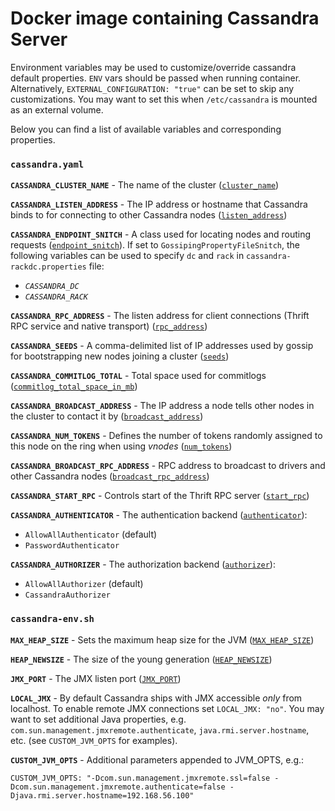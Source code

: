 # Docker image containing Cassandra Server

Environment variables may be used to customize/override cassandra default properties. `ENV` vars should be passed when running container.
Alternatively, `EXTERNAL_CONFIGURATION: "true"` can be set to skip any customizations. You may want to set this when `/etc/cassandra` is mounted as an external volume.

Below you can find a list of available variables and corresponding properties.

### `cassandra.yaml`
**`CASSANDRA_CLUSTER_NAME`** - The name of the cluster ([`cluster_name`](https://docs.datastax.com/en/cassandra/3.0/cassandra/configuration/configCassandra_yaml.html#configCassandra_yaml__cluster_name))

**`CASSANDRA_LISTEN_ADDRESS`** - The IP address or hostname that Cassandra binds to for connecting to other Cassandra nodes ([`listen_address`](https://docs.datastax.com/en/cassandra/3.0/cassandra/configuration/configCassandra_yaml.html#configCassandra_yaml__listen_address))

**`CASSANDRA_ENDPOINT_SNITCH`** - A class used for locating nodes and routing requests ([`endpoint_snitch`](https://docs.datastax.com/en/cassandra/3.0/cassandra/configuration/configCassandra_yaml.html#configCassandra_yaml__endpoint_snitch)).
If set to `GossipingPropertyFileSnitch`, the following variables can be used to specify `dc` and `rack` in `cassandra-rackdc.properties` file:
  - *`CASSANDRA_DC`*
  - *`CASSANDRA_RACK`*  

**`CASSANDRA_RPC_ADDRESS`** - The listen address for client connections (Thrift RPC service and native transport) ([`rpc_address`](https://docs.datastax.com/en/cassandra/3.0/cassandra/configuration/configCassandra_yaml.html#configCassandra_yaml__rpc_address))

**`CASSANDRA_SEEDS`** - A comma-delimited list of IP addresses used by gossip for bootstrapping new nodes joining a cluster ([`seeds`](https://docs.datastax.com/en/cassandra/3.0/cassandra/configuration/configCassandra_yaml.html#configCassandra_yaml__seed_provider))

**`CASSANDRA_COMMITLOG_TOTAL`** - Total space used for commitlogs ([`commitlog_total_space_in_mb`](https://docs.datastax.com/en/cassandra/3.0/cassandra/configuration/configCassandra_yaml.html#configCassandra_yaml__commitlog_total_space_in_mb))

**`CASSANDRA_BROADCAST_ADDRESS`** - The IP address a node tells other nodes in the cluster to contact it by ([`broadcast_address`](https://docs.datastax.com/en/cassandra/3.0/cassandra/configuration/configCassandra_yaml.html#configCassandra_yaml__broadcast_address))

**`CASSANDRA_NUM_TOKENS`** - Defines the number of tokens randomly assigned to this node on the ring when using _vnodes_ ([`num_tokens`](https://docs.datastax.com/en/cassandra/3.0/cassandra/configuration/configCassandra_yaml.html#configCassandra_yaml__num_tokens))

**`CASSANDRA_BROADCAST_RPC_ADDRESS`** - RPC address to broadcast to drivers and other Cassandra nodes ([`broadcast_rpc_address`](https://docs.datastax.com/en/cassandra/3.0/cassandra/configuration/configCassandra_yaml.html#configCassandra_yaml__broadcast_rpc_address))

**`CASSANDRA_START_RPC`** - Controls start of the Thrift RPC server ([`start_rpc`](https://docs.datastax.com/en/cassandra/3.0/cassandra/configuration/configCassandra_yaml.html#configCassandra_yaml__start_rpc))

**`CASSANDRA_AUTHENTICATOR`** - The authentication backend ([`authenticator`](https://docs.datastax.com/en/cassandra/3.0/cassandra/configuration/configCassandra_yaml.html#configCassandra_yaml__authenticator)):
  - `AllowAllAuthenticator` (default)
  - `PasswordAuthenticator`  

**`CASSANDRA_AUTHORIZER`** - The authorization backend ([`authorizer`](https://docs.datastax.com/en/cassandra/3.0/cassandra/configuration/configCassandra_yaml.html#configCassandra_yaml__authorizer)):
  - `AllowAllAuthorizer` (default)
  - `CassandraAuthorizer`  

### `cassandra-env.sh`

**`MAX_HEAP_SIZE`** - Sets the maximum heap size for the JVM ([`MAX_HEAP_SIZE`](http://docs.datastax.com/en/cassandra/2.2/cassandra/operations/opsTuneJVM.html#opsTuneJVM__tuning-the-java-heap))

**`HEAP_NEWSIZE`** - The size of the young generation ([`HEAP_NEWSIZE`](http://docs.datastax.com/en/cassandra/2.2/cassandra/operations/opsTuneJVM.html#opsTuneJVM__heap-sizing-options))

**`JMX_PORT`** - The JMX listen port ([`JMX_PORT`](http://docs.datastax.com/en/cassandra/2.2/cassandra/operations/opsTuneJVM.html#opsTuneJVM__jmx-options))

**`LOCAL_JMX`** - By default Cassandra ships with JMX accessible *only* from localhost. To enable remote JMX connections set `LOCAL_JMX: "no"`. You may want to set additional Java properties, e.g. `com.sun.management.jmxremote.authenticate`,  `java.rmi.server.hostname`, etc. (see `CUSTOM_JVM_OPTS` for examples).

**`CUSTOM_JVM_OPTS`** - Additional parameters appended to JVM_OPTS, e.g.:

`CUSTOM_JVM_OPTS: "-Dcom.sun.management.jmxremote.ssl=false -Dcom.sun.management.jmxremote.authenticate=false -Djava.rmi.server.hostname=192.168.56.100"`
